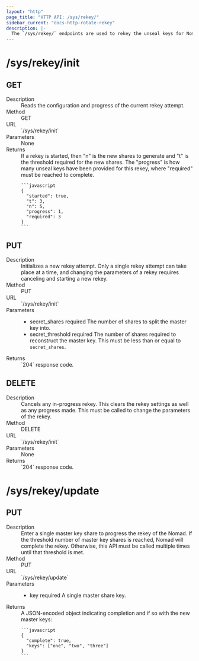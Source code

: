 ```yaml
---
layout: "http"
page_title: "HTTP API: /sys/rekey/"
sidebar_current: "docs-http-rotate-rekey"
description: |-
  The `/sys/rekey/` endpoints are used to rekey the unseal keys for Nomad.
---
```


# /sys/rekey/init

## GET

<dl>
  <dt>Description</dt>
  <dd>
      Reads the configuration and progress of the current rekey attempt.
  </dd>

  <dt>Method</dt>
  <dd>GET</dd>

  <dt>URL</dt>
  <dd>`/sys/rekey/init`</dd>

  <dt>Parameters</dt>
  <dd>
    None
  </dd>

  <dt>Returns</dt>
  <dd>
    If a rekey is started, then "n" is the new shares to generate and "t" is
    the threshold required for the new shares. The "progress" is how many unseal
    keys have been provided for this rekey, where "required" must be reached to
    complete.

    ```javascript
    {
      "started": true,
      "t": 3,
      "n": 5,
      "progress": 1,
      "required": 3
    }
    ```

  </dd>
</dl>

## PUT

<dl>
  <dt>Description</dt>
  <dd>
    Initializes a new rekey attempt. Only a single rekey attempt can take place
    at a time, and changing the parameters of a rekey requires canceling and starting
    a new rekey.
  </dd>

  <dt>Method</dt>
  <dd>PUT</dd>

  <dt>URL</dt>
  <dd>`/sys/rekey/init`</dd>

  <dt>Parameters</dt>
  <dd>
    <ul>
      <li>
        <span class="param">secret_shares</span>
        <span class="param-flags">required</span>
        The number of shares to split the master key into.
      </li>
      <li>
        <span class="param">secret_threshold</span>
        <span class="param-flags">required</span>
        The number of shares required to reconstruct the master key.
        This must be less than or equal to <code>secret_shares</code>.
      </li>
    </ul>
  </dd>

  <dt>Returns</dt>
  <dd>`204` response code.
  </dd>
</dl>

## DELETE

<dl>
  <dt>Description</dt>
  <dd>
    Cancels any in-progress rekey. This clears the rekey settings as well as any
    progress made. This must be called to change the parameters of the rekey.
  </dd>

  <dt>Method</dt>
  <dd>DELETE</dd>

  <dt>URL</dt>
  <dd>`/sys/rekey/init`</dd>

  <dt>Parameters</dt>
  <dd>None
  </dd>

  <dt>Returns</dt>
  <dd>`204` response code.
  </dd>
</dl>

# /sys/rekey/update

## PUT

<dl>
  <dt>Description</dt>
  <dd>
    Enter a single master key share to progress the rekey of the Nomad.
    If the threshold number of master key shares is reached, Nomad
    will complete the rekey. Otherwise, this API must be called multiple
    times until that threshold is met.
  </dd>

  <dt>Method</dt>
  <dd>PUT</dd>

  <dt>URL</dt>
  <dd>`/sys/rekey/update`</dd>

  <dt>Parameters</dt>
  <dd>
    <ul>
      <li>
        <span class="param">key</span>
        <span class="param-flags">required</span>
        A single master share key.
      </li>
    </ul>
  </dd>

  <dt>Returns</dt>
  <dd>
    A JSON-encoded object indicating completion and if so with the new master keys:

    ```javascript
    {
      "complete": true,
      "keys": ["one", "two", "three"]
    }
    ```

  </dd>
</dl>

